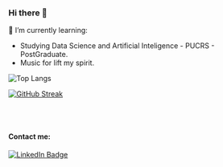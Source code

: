 
### Hi there 👋

<!--
**carsimoes/carsimoes** is a ✨ _special_ ✨ repository because its `README.md` (this file) appears on your GitHub profile.

Here are some ideas to get you started:

- 🔭 I’m currently working on ...
- 🌱 I’m currently learning ...
- 👯 I’m looking to collaborate on ...
- 🤔 I’m looking for help with ...
- 💬 Ask me about ...
- 📫 How to reach me: ...
- 😄 Pronouns: ...
- ⚡ Fun fact: ...
-->

🌱 I’m currently learning:

<!--
![image](https://user-images.githubusercontent.com/4956055/175610964-bdcbd548-e26c-4ac5-8694-c2653070dbd2.png)
-->

   - Studying Data Science and Artificial Inteligence - PUCRS - PostGraduate.
   - Music for lift my spirit.

<!--   GitHub stats graph 
### 📈 GitHub Activity Graph:
![GitHub activity graph](https://activity-graph.herokuapp.com/graph?username=carsimoes&hide_border=true&theme=redical)
-->
![Top Langs](https://github-readme-stats.vercel.app/api/top-langs/?username=carsimoes&layout=compact)

[![GitHub Streak](http://github-readme-streak-stats.herokuapp.com?user=carsimoes&theme=dark&background=000000)](https://git.io/streak-stats)

<div align="center">
  <a href="https://github.com/carsimoes">
  <!--
  <img height="180em" src="https://github-readme-stats.vercel.app/api?username=carsimoes&show_icons=true&theme=gruvbox&include_all_commits=true&count_private=true"/>
  <img height="180em" src="https://github-readme-stats.vercel.app/api/top-langs/?username=carsimoes&layout=compact&langs_count=7&theme=gruvbox"/>
  -->
  </a>
 <br>
 </div>
 

<br>
 
 #### Contact me:

 [![LinkedIn Badge](https://img.shields.io/badge/LinkedIn-Profile-informational?style=flat&logo=linkedin&logoColor=white&color=0D76A8)](https://www.linkedin.com/in/carlosrenatosimoes)

  

